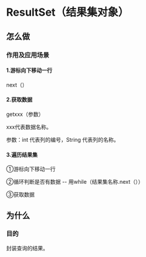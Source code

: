 # ResultSet（结果集对象）

## 怎么做

### 作用及应用场景

#### 1.游标向下移动一行

next（）

#### 2.获取数据

getxxx（参数）

xxx代表数据名称。

参数：int 代表列的编号，String 代表列的名称。

#### 3.遍历结果集

①游标向下移动一行

②循环判断是否有数据                  -- 用while（结果集名称.next（））

③获取数据







## 为什么

### 目的

封装查询的结果。
